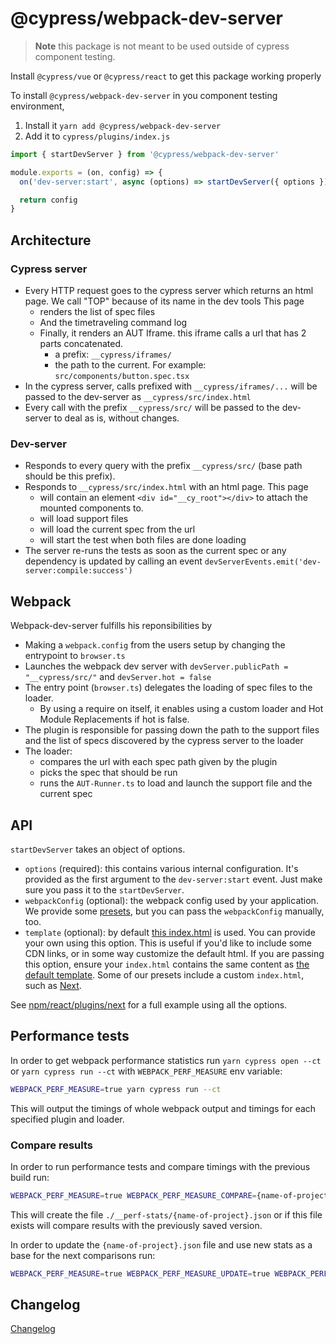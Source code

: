 # @cypress/webpack-dev-server

> **Note** this package is not meant to be used outside of cypress component testing.

Install `@cypress/vue` or `@cypress/react` to get this package working properly

To install `@cypress/webpack-dev-server` in you component testing environment,
1. Install it `yarn add @cypress/webpack-dev-server`
2. Add it to `cypress/plugins/index.js`

```js
import { startDevServer } from '@cypress/webpack-dev-server'

module.exports = (on, config) => {
  on('dev-server:start', async (options) => startDevServer({ options }))

  return config
}
```

## Architecture

### Cypress server

- Every HTTP request goes to the cypress server which returns an html page. We call "TOP" because of its name in the dev tools
    This page
    - renders the list of spec files
    - And the timetraveling command log
    - Finally, it renders an AUT Iframe. this iframe calls a url that has 2 parts concatenated.
        - a prefix: `__cypress/iframes/`
        - the path to the current. For example: `src/components/button.spec.tsx`
- In the cypress server, calls prefixed with `__cypress/iframes/...` will be passed to the dev-server as `__cypress/src/index.html`
- Every call with the prefix `__cypress/src/` will be passed to the dev-server to deal as is, without changes.

### Dev-server

- Responds to every query with the prefix `__cypress/src/` (base path should be this prefix).
- Responds to `__cypress/src/index.html` with an html page.
    This page
    - will contain an element `<div id="__cy_root"></div>` to attach the mounted components to.
    - will load support files
    - will load the current spec from the url
    - will start the test when both files are done loading
- The server re-runs the tests as soon as the current spec or any dependency is updated
by calling an event `devServerEvents.emit('dev-server:compile:success')`

## Webpack

Webpack-dev-server fulfills his reponsibilities by

- Making a `webpack.config` from the users setup by changing the entrypoint to `browser.ts`
- Launches the webpack dev server with `devServer.publicPath = "__cypress/src/"` and `devServer.hot = false`
- The entry point (`browser.ts`) delegates the loading of spec files to the loader.
    - By using a require on itself, it enables using a custom loader and Hot Module Replacements if hot is false.
- The plugin is responsible for passing down the path to the support files and the list of specs discovered by the cypress server to the loader
- The loader:
    - compares the url with each spec path given by the plugin
    - picks the spec that should be run
    - runs the `AUT-Runner.ts` to load and launch the support file and the current spec

## API

`startDevServer` takes an object of options.

- `options` (required): this contains various internal configuration. It's provided as the first argument to the `dev-server:start` event. Just make sure you pass it to the `startDevServer`.
- `webpackConfig` (optional): the webpack config used by your application. We provide some [presets](https://github.com/cypress-io/cypress/tree/develop/npm/react/plugins), but you can pass the `webpackConfig` manually, too.
- `template` (optional): by default [this index.html](https://github.com/cypress-io/cypress/blob/develop/npm/webpack-dev-server/index-template.html) is used. You can provide your own using this option. This is useful if you'd like to include some CDN links, or in some way customize the default html. If you are passing this option, ensure your `index.html` contains the same content as [the default template](https://github.com/cypress-io/cypress/blob/develop/npm/webpack-dev-server/index-template.html). Some of our presets include a custom `index.html`, such as [Next](https://github.com/cypress-io/cypress/tree/develop/npm/react/plugins/next).

See [npm/react/plugins/next](https://github.com/cypress-io/cypress/blob/develop/npm/react/plugins/next/index.js) for a full example using all the options.

## Performance tests

In order to get webpack performance statistics run `yarn cypress open --ct` or `yarn cypress run --ct` with `WEBPACK_PERF_MEASURE` env variable:

```sh
WEBPACK_PERF_MEASURE=true yarn cypress run --ct
```

This will output the timings of whole webpack output and timings for each specified plugin and loader.

### Compare results

In order to run performance tests and compare timings with the previous build run:

```sh
WEBPACK_PERF_MEASURE=true WEBPACK_PERF_MEASURE_COMPARE={name-of-project} yarn cypress run --ct
```

This will create the file `./__perf-stats/{name-of-project}.json` or if this file exists will compare results with the previously saved version.

In order to update the `{name-of-project}.json` file and use new stats as a base for the next comparisons run:

```sh
WEBPACK_PERF_MEASURE=true WEBPACK_PERF_MEASURE_UPDATE=true WEBPACK_PERF_MEASURE_COMPARE={name-of-project} yarn cypress run --ct
```

## Changelog

[Changelog](./CHANGELOG.md)
